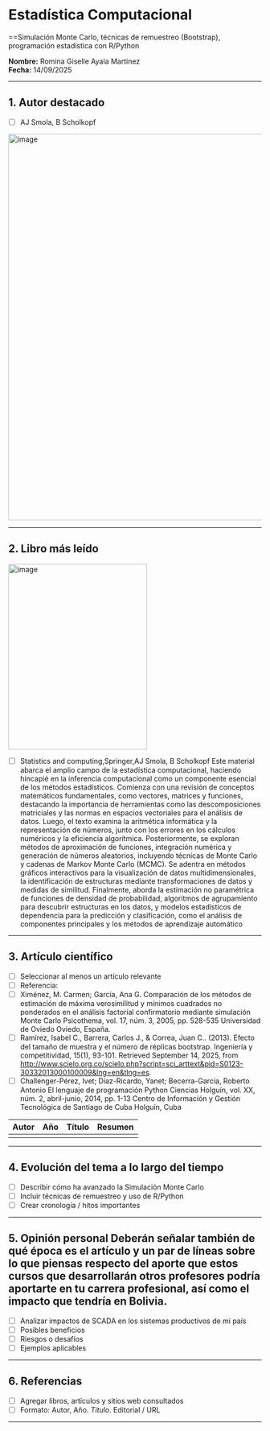 # Estadística Computacional
==Simulación Monte Carlo, técnicas de remuestreo (Bootstrap), programación estadística con R/Python

**Nombre:** Romina Giselle Ayala Martinez  
**Fecha:** 14/09/2025

---

## 1. Autor destacado
- [ ] AJ Smola, B Scholkopf
<img width="1366" height="768" alt="image" src="https://github.com/user-attachments/assets/928f0b0f-c3f8-44e0-b22d-e4648f760b33" />

---

## 2. Libro más leído
<img width="276" height="369" alt="image" src="https://github.com/user-attachments/assets/f9311427-8cb5-44b4-834a-20a5e02dcc19" />

- [ ] Statistics and computing,Springer,AJ Smola, B Scholkopf
Este material abarca el amplio campo de la estadística computacional, haciendo hincapié en la inferencia computacional como un componente esencial de los métodos estadísticos. Comienza con una revisión de conceptos matemáticos fundamentales, como vectores, matrices y funciones, destacando la importancia de herramientas como las descomposiciones matriciales y las normas en espacios vectoriales para el análisis de datos. Luego, el texto examina la aritmética informática y la representación de números, junto con los errores en los cálculos numéricos y la eficiencia algorítmica. Posteriormente, se exploran métodos de aproximación de funciones, integración numérica y generación de números aleatorios, incluyendo técnicas de Monte Carlo y cadenas de Markov Monte Carlo (MCMC). Se adentra en métodos gráficos interactivos para la visualización de datos multidimensionales, la identificación de estructuras mediante transformaciones de datos y medidas de similitud. Finalmente, aborda la estimación no paramétrica de funciones de densidad de probabilidad, algoritmos de agrupamiento para descubrir estructuras en los datos, y modelos estadísticos de dependencia para la predicción y clasificación, como el análisis de componentes principales y los métodos de aprendizaje automático
---

## 3. Artículo científico
- [ ] Seleccionar al menos un artículo relevante  
- [ ] Referencia:
- [ ] Ximénez, M. Carmen; García, Ana G. Comparación de los métodos de estimación de máxima verosimilitud y mínimos cuadrados no ponderados en el análisis factorial confirmatorio mediante simulación Monte Carlo Psicothema, vol. 17, núm. 3, 2005, pp. 528-535 Universidad de Oviedo Oviedo, España.
- [ ] Ramírez, Isabel C., Barrera, Carlos J., & Correa, Juan C.. (2013). Efecto del tamaño de muestra y el número de réplicas bootstrap. Ingeniería y competitividad, 15(1), 93-101. Retrieved September 14, 2025, from http://www.scielo.org.co/scielo.php?script=sci_arttext&pid=S0123-30332013000100009&lng=en&tlng=es.
- [ ] Challenger-Pérez, Ivet; Díaz-Ricardo, Yanet; Becerra-García, Roberto Antonio El lenguaje de programación Python Ciencias Holguín, vol. XX, núm. 2, abril-junio, 2014, pp. 1-13 Centro de Información y Gestión Tecnológica de Santiago de Cuba Holguín, Cuba

| Autor | Año | Título | Resumen |
|-------|-----|--------|---------|
|       |     |        |         |

---

## 4. Evolución del tema a lo largo del tiempo
- [ ] Describir cómo ha avanzado la Simulación Monte Carlo  
- [ ] Incluir técnicas de remuestreo y uso de R/Python  
- [ ] Crear cronología / hitos importantes  

---

## 5. Opinión personal Deberán señalar también de qué época es el artículo y un par de líneas sobre lo que piensas respecto del aporte que estos cursos que desarrollarán otros profesores podría aportarte en tu carrera profesional, así como el impacto que tendría en Bolivia.
- [ ] Analizar impactos de SCADA en los sistemas productivos de mi país  
- [ ] Posibles beneficios  
- [ ] Riesgos o desafíos  
- [ ] Ejemplos aplicables  

---

## 6. Referencias
- [ ] Agregar libros, artículos y sitios web consultados  
- [ ] Formato: Autor, Año. *Título*. Editorial / URL  

---
